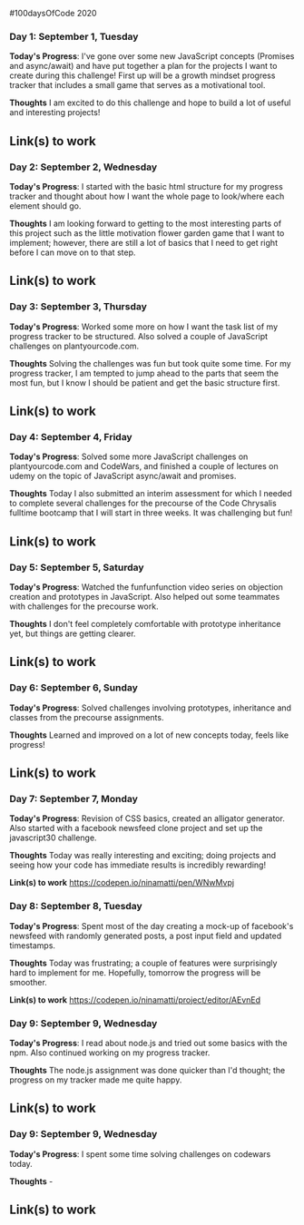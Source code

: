 
#100daysOfCode 2020

### Day 1: September 1, Tuesday

**Today's Progress**: I've gone over some new JavaScript concepts (Promises and async/await) and have put together a plan for the projects I want to create during this challenge! First up will be a growth mindset progress tracker that includes a small game that serves as a motivational tool.

**Thoughts** I am excited to do this challenge and hope to build a lot of useful and interesting projects!

**Link(s) to work**
-

### Day 2: September 2, Wednesday

**Today's Progress**: I started with the basic html structure for my progress tracker and thought about how I want the whole page to look/where each element should go.

**Thoughts** I am looking forward to getting to the most interesting parts of this project such as the little motivation flower garden game that I want to implement; however, there are still a lot of basics that I need to get right before I can move on to that step.

**Link(s) to work**
-

### Day 3: September 3, Thursday

**Today's Progress**: Worked some more on how I want the task list of my progress tracker to be structured. Also solved a couple of JavaScript challenges on plantyourcode.com.

**Thoughts** Solving the challenges was fun but took quite some time. For my progress tracker, I am tempted to jump ahead to the parts that seem the most fun, but I know I should be patient and get the basic structure first.

**Link(s) to work**
-


### Day 4: September 4, Friday

**Today's Progress**: Solved some more JavaScript challenges on plantyourcode.com and CodeWars, and finished a couple of lectures on udemy on the topic of JavaScript async/await and promises.

**Thoughts** Today I also submitted an interim assessment for which I needed to complete several challenges for the precourse of the Code Chrysalis fulltime bootcamp that I will start in three weeks. It was challenging but fun!

**Link(s) to work**
-

### Day 5: September 5, Saturday

**Today's Progress**: Watched the funfunfunction video series on objection creation and prototypes in JavaScript. Also helped out some teammates with challenges for the precourse work.

**Thoughts** I don't feel completely comfortable with prototype inheritance yet, but things are getting clearer.

**Link(s) to work**
-

### Day 6: September 6, Sunday

**Today's Progress**: Solved challenges involving prototypes, inheritance and classes from the precourse assignments.

**Thoughts** Learned and improved on a lot of new concepts today, feels like progress!

**Link(s) to work**
-

### Day 7: September 7, Monday

**Today's Progress**: Revision of CSS basics, created an alligator generator. Also started with a facebook newsfeed clone project and set up the javascript30 challenge.

**Thoughts** Today was really interesting and exciting; doing projects and seeing how your code has immediate results is incredibly rewarding!

**Link(s) to work**
https://codepen.io/ninamatti/pen/WNwMvpj

### Day 8: September 8, Tuesday

**Today's Progress**: Spent most of the day creating a mock-up of facebook's newsfeed with randomly generated posts, a post input field and updated timestamps.

**Thoughts** Today was frustrating; a couple of features were surprisingly  hard to implement for me. Hopefully, tomorrow the progress will be smoother.

**Link(s) to work**
https://codepen.io/ninamatti/project/editor/AEvnEd

### Day 9: September 9, Wednesday

**Today's Progress**: I read about node.js and tried out some basics with the npm. Also continued working on my progress tracker.

**Thoughts** The node.js assignment was done quicker than I'd thought; the progress on my tracker made me quite happy.

**Link(s) to work**
-

### Day 9: September 9, Wednesday

**Today's Progress**: I spent some time solving challenges on codewars today.

**Thoughts** -

**Link(s) to work**
-
